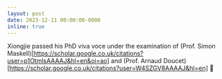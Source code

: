 ```yaml
---
layout: post
date: 2023-12-11 00:00:00-0000
inline: true
---
```


Xiongjie passed his PhD viva voce under the examination of (Prof. Simon Maskell)[https://scholar.google.co.uk/citations?user=p1OtmlsAAAAJ&hl=en&oi=ao] and (Prof. Arnaud Doucet)[https://scholar.google.co.uk/citations?user=W4SZGV8AAAAJ&hl=en] 🎉
